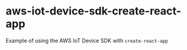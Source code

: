 # aws-iot-device-sdk-create-react-app
Example of using the AWS IoT Device SDK with `create-react-app`
